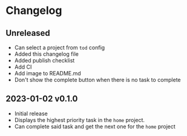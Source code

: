 # Changelog

## Unreleased

- Can select a project from `tod` config
- Added this changelog file
- Added publish checklist
- Add CI
- Add image to README.md
- Don't show the complete button when there is no task to complete

## 2023-01-02 v0.1.0

- Initial release
- Displays the highest priority task in the `home` project.
- Can complete said task and get the next one for the `home` project
